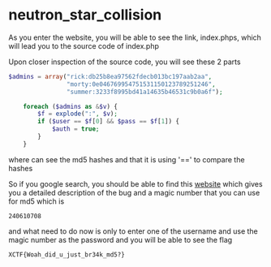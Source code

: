 # neutron_star_collision

As you enter the website, you will be able to see the link, index.phps, which will lead you to the source code of index.php

Upon closer inspection of the source code, you will see these 2 parts
```php
$admins = array("rick:db25b8ea97562fdecb013bc197aab2aa",
                "morty:0e046769954751531150123789251246",
                "summer:3233f8995bd41a14635b46531c9b0a6f");
```
```php
    foreach ($admins as &$v) {
        $f = explode(":", $v);
        if ($user == $f[0] && $pass == $f[1]) {
            $auth = true;
        }
    }
```
where can see the md5 hashes and that it is using '==' to compare the hashes

So if you google search, you should be able to find this [website](https://www.whitehatsec.com/blog/magic-hashes/) which gives you a detailed description of the bug and a magic number that you can use for md5 which is
```
240610708
```
and what need to do now is only to enter one of the username and use the magic number as the password and you will be able to see the flag
```
XCTF{Woah_did_u_just_br34k_md5?}
```
